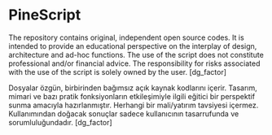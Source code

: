 # PineScript
The repository contains original, independent open source codes. 
It is intended to provide an educational perspective on the interplay of design, architecture and ad-hoc functions. The use of the script does not constitute professional and/or financial advice. The responsibility for risks associated with the use of the script is solely owned by the user. [dg_factor]

Dosyalar özgün, birbirinden bağımsız açık kaynak kodlarını içerir. 
Tasarım, mimari ve bazı pratik fonksiyonların etkileşimiyle ilgili eğitici bir perspektif sunma amacıyla hazırlanmıştır. Herhangi bir mali/yatırım tavsiyesi içermez. Kullanımından doğacak sonuçlar sadece kullanıcının tasarrufunda ve sorumluluğundadır. [dg_factor]
